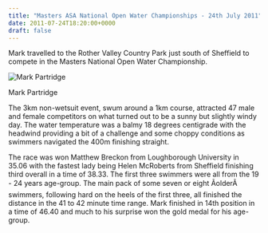 ```yaml
---
title: "Masters ASA National Open Water Championships - 24th July 2011"
date: 2011-07-24T18:20:00+0000
draft: false
---
```

Mark travelled to the Rother Valley Country Park just south of Sheffield to compete in the Masters National Open Water Championship.

![Mark Partridge](/images/2015/01/mastersasanationalow11.jpg)

 Mark Partridge

The 3km non-wetsuit event, swum around a 1km course, attracted 47 male and female competitors on what turned out to be a sunny but slightly windy day. The water temperature was a balmy 18 degrees centigrade with the headwind providing a bit of a challenge and some choppy conditions as swimmers navigated the 400m finishing straight.

The race was won Matthew Breckon from Loughborough University in 35.06 with the fastest lady being Helen McRoberts from Sheffield finishing third overall in a time of 38.33. The first three swimmers were all from the 19 - 24 years age-group. The main pack of some seven or eight ÃolderÃ swimmers, following hard on the heels of the first three, all finished the distance in the 41 to 42 minute time range. Mark finished in 14th position in a time of 46.40 and much to his surprise won the gold medal for his age-group.

